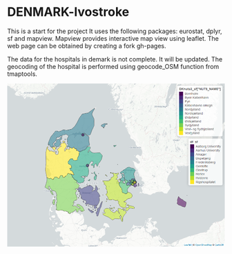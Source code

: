 # DENMARK-lvostroke
This is a start for the project
It uses the following packages: eurostat, dplyr, sf and mapview. Mapview provides interactive map view using leaflet. The web page can be obtained by creating a fork gh-pages.

The data for the hospitals in demark is not complete. It will be updated. The geocoding of the hospital is performed using geocode_OSM function from tmaptools. 

[![denmark hospital](/denmark_hosp.png)](./denmark_hospital.html)
